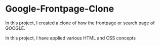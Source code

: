 # Google-Frontpage-Clone

In this project, I created a clone of how the frontpage or search page of GOOGLE.

In this project, I have applied various HTML and CSS concepts
